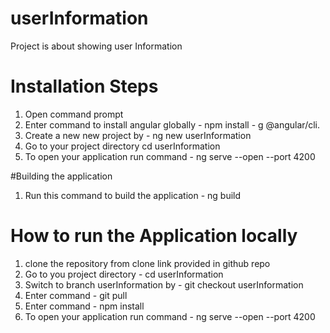 # userInformation
Project is about showing user Information

# Installation Steps
  1) Open command prompt
  2) Enter command to install angular globally - npm install - g @angular/cli.
  3) Create a new new project by - ng new userInformation 
  4) Go to your project directory cd userInformation
  5) To open your application run command - ng serve --open --port 4200
  
#Building the application
  1) Run this command to build the application - ng build

# How to run the Application locally
  1) clone the repository from clone link provided in github repo
  2) Go to you project directory - cd userInformation
  3) Switch to branch userInformation by - git checkout userInformation
  4) Enter command - git pull
  5) Enter command - npm install
  5) To open your application run command - ng serve --open --port 4200
  
